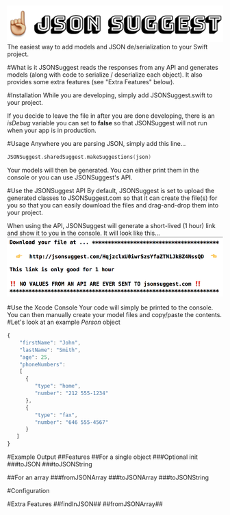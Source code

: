 ![alt tag](https://github.com/AndrewGene/JSONSuggest/blob/master/JSONSUGGEST.png)
The easiest way to add models and JSON de/serialization to your Swift project.

#What is it
JSONSuggest reads the responses from any API and generates models (along with code to serialize / deserialize each object).  It also provides some extra features (see "Extra Features" below).

#Installation
While you are developing, simply add JSONSuggest.swift to your project.

If you decide to leave the file in after you are done developing, there is an *isDebug* variable you can set to **false** so that JSONSuggest will not run when your app is in production.

#Usage
Anywhere you are parsing JSON, simply add this line...
```swift
JSONSuggest.sharedSuggest.makeSuggestions(json)
```
Your models will then be generated.  You can either print them in the console or you can use JSONSuggest's API.

#Use the JSONSuggest API
By default, JSONSuggest is set to upload the generated classes to JSONSuggest.com so that it can create the file(s) for you so that you can easily download the files and drag-and-drop them into your project.

When using the API, JSONSuggest will generate a short-lived (1 hour) link and show it to you in the console. It will look like this...
![alt tag](https://github.com/AndrewGene/JSONSuggest/blob/master/XcodeConsole.png)

#Use the Xcode Console
Your code will simply be printed to the console.  You can then manually create your model files and copy/paste the contents.
#Let's look at an example *Person* object
```javascript
{
    "firstName": "John",
    "lastName": "Smith",
    "age": 25,
    "phoneNumbers":
    [
      {
         "type": "home",
         "number": "212 555-1234"
      },
      {
         "type": "fax",
         "number": "646 555-4567"
      }
   ]
}
```
#Example Output
##Features
##For a single object
###Optional init
###toJSON
###toJSONString

##For an array
###fromJSONArray
###toJSONArray
###toJSONString

#Configuration

#Extra Features
##findInJSON##
##fromJSONArray##


